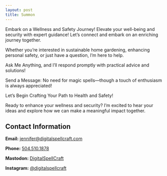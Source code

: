 ```yaml
---
layout: post
title: Summon 
---
```


Embark on a Wellness and Safety Journey!
Elevate your well-being and security with expert guidance! Let’s connect and embark on an enriching journey together.

Whether you’re interested in sustainable home gardening, enhancing personal safety, or just have a question, I’m here to help.

Ask Me Anything, and I’ll respond promptly with practical advice and solutions!

Send a Message: No need for magic spells—though a touch of enthusiasm is always appreciated!

Let’s Begin Crafting Your Path to Health and Safety!

Ready to enhance your wellness and security? I’m excited to hear your ideas and explore how we can make a meaningful impact together.

## Contact Information

<div class="contact-info">
  <p><strong>Email:</strong> <a href="mailto:jennifer@digitalspellcraft.com">jennifer@digitalspellcraft.com</a></p>
  <p><strong>Phone:</strong> <a href="tel:5045101878">504.510.1878</a></p>
  <p><strong>Mastodon:</strong> <a href="https://mastodon.social/@digitalspellcraft" target="_blank">DigitalSpellCraft</a></p>
  <p><strong>Instagram:</strong> <a href="https://www.instagram.com/digitalspellcraftllc/" target="_blank">@digitalspellcraft</a></p>
</div>
